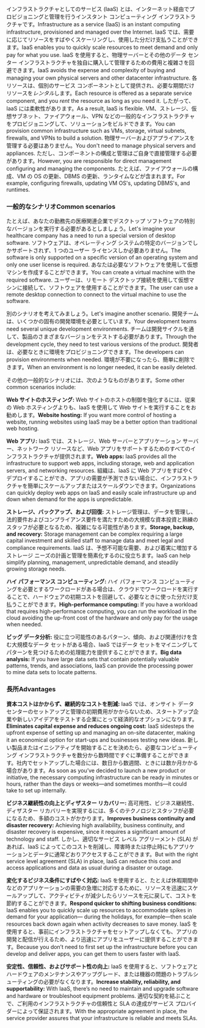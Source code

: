 <span data-ttu-id="9cfd6-101">インフラストラクチャとしてのサービス (IaaS) とは、インターネット経由でプロビジョニングと管理を行うインスタント コンピューティング インフラストラクチャです。</span><span class="sxs-lookup"><span data-stu-id="9cfd6-101">Infrastructure as a service (IaaS) is an instant computing infrastructure, provisioned and managed over the Internet.</span></span> <span data-ttu-id="9cfd6-102">IaaS では、需要に応じてリソースをすばやくスケーリングし、使用した分だけ支払うことができます。</span><span class="sxs-lookup"><span data-stu-id="9cfd6-102">IaaS enables you to quickly scale resources to meet demand and only pay for what you use.</span></span> <span data-ttu-id="9cfd6-103">IaaS を使用すると、物理サーバーとその他のデータ センター インフラストラクチャを独自に購入して管理するための費用と複雑さを回避できます。</span><span class="sxs-lookup"><span data-stu-id="9cfd6-103">IaaS avoids the expense and complexity of buying and managing your own physical servers and other datacenter infrastructure.</span></span> <span data-ttu-id="9cfd6-104">各リソースは、個別のサービス コンポーネントとして提供され、必要な期間だけリソースを*レンタル*します。</span><span class="sxs-lookup"><span data-stu-id="9cfd6-104">Each resource is offered as a separate service component, and you *rent* the resource as long as you need it.</span></span> <span data-ttu-id="9cfd6-105">したがって、IaaS には柔軟性があります。</span><span class="sxs-lookup"><span data-stu-id="9cfd6-105">As a result, IaaS is flexible.</span></span> <span data-ttu-id="9cfd6-106">VM、ストレージ、仮想サブネット、ファイアウォール、VPN などの一般的なインフラストラクチャをプロビジョニングして、ソリューションをビルドできます。</span><span class="sxs-lookup"><span data-stu-id="9cfd6-106">You can provision common infrastructure such as VMs, storage, virtual subnets, firewalls, and VPNs to build a solution.</span></span> <span data-ttu-id="9cfd6-107">物理サーバーおよびアプライアンスを管理する必要はありません。</span><span class="sxs-lookup"><span data-stu-id="9cfd6-107">You don't need to manage physical servers and appliances.</span></span> <span data-ttu-id="9cfd6-108">ただし、コンポーネントの構成と管理はご自身で直接管理する必要があります。</span><span class="sxs-lookup"><span data-stu-id="9cfd6-108">However, you are responsible for direct management configuring and managing the components.</span></span> <span data-ttu-id="9cfd6-109">たとえば、ファイアウォールの構成、VM の OS の更新、DBMS の更新、ランタイムなどが含まれます。</span><span class="sxs-lookup"><span data-stu-id="9cfd6-109">For example, configuring firewalls, updating VM OS's, updating DBMS's, and runtimes.</span></span>

### <a name="common-scenarios"></a><span data-ttu-id="9cfd6-110">一般的なシナリオ</span><span class="sxs-lookup"><span data-stu-id="9cfd6-110">Common scenarios</span></span> 

<span data-ttu-id="9cfd6-111">たとえば、あなたの勤務先の医療関連企業でデスクトップ ソフトウェアの特別なバージョンを実行する必要があるとしましょう。</span><span class="sxs-lookup"><span data-stu-id="9cfd6-111">Let's imagine your healthcare company has a need to run a special version of desktop software.</span></span> <span data-ttu-id="9cfd6-112">ソフトウェアは、オペレーティング システムの特定のバージョンでしかサポートされず、1 つのユーザー ライセンスしか必要ありません。</span><span class="sxs-lookup"><span data-stu-id="9cfd6-112">The software is only supported on a specific version of an operating system and only one user license is required.</span></span> <span data-ttu-id="9cfd6-113">あなたは必要なソフトウェアを使用して仮想マシンを作成することができます。</span><span class="sxs-lookup"><span data-stu-id="9cfd6-113">You can create a virtual machine with the required software.</span></span> <span data-ttu-id="9cfd6-114">ユーザーは、リモート デスクトップ接続を使用して仮想マシンに接続して、ソフトウェアを使用することができます。</span><span class="sxs-lookup"><span data-stu-id="9cfd6-114">The user can use a remote desktop connection to connect to the virtual machine to use the software.</span></span>

<span data-ttu-id="9cfd6-115">別のシナリオを考えてみましょう。</span><span class="sxs-lookup"><span data-stu-id="9cfd6-115">Let's imagine another scenario.</span></span> <span data-ttu-id="9cfd6-116">開発チームは、いくつかの固有の開発環境を必要としています。</span><span class="sxs-lookup"><span data-stu-id="9cfd6-116">Your development teams need several unique development environments.</span></span> <span data-ttu-id="9cfd6-117">チームは開発サイクルを通して、製品のさまざまなバージョンをテストする必要があります。</span><span class="sxs-lookup"><span data-stu-id="9cfd6-117">Through the development cycle, they need to test various versions of the product.</span></span> <span data-ttu-id="9cfd6-118">開発者は、必要なときに環境をプロビジョニングできます。</span><span class="sxs-lookup"><span data-stu-id="9cfd6-118">The developers can provision environments when needed.</span></span> <span data-ttu-id="9cfd6-119">環境が不要になったら、簡単に削除できます。</span><span class="sxs-lookup"><span data-stu-id="9cfd6-119">When an environment is no longer needed, it can be easily deleted.</span></span>

<span data-ttu-id="9cfd6-120">その他の一般的なシナリオには、次のようなものがあります。</span><span class="sxs-lookup"><span data-stu-id="9cfd6-120">Some other common scenarios include:</span></span>

<span data-ttu-id="9cfd6-121">**Web サイトのホスティング:** Web サイトのホストの制御を強化するには、従来の Web ホスティングよりも、IaaS を使用して Web サイトを実行することをお勧めします。</span><span class="sxs-lookup"><span data-stu-id="9cfd6-121">**Website hosting:** If you want more control of hosting a website, running websites using IaaS may be a better option than traditional web hosting.</span></span>

<span data-ttu-id="9cfd6-122">**Web アプリ:** IaaS では、ストレージ、Web サーバーとアプリケーション サーバー、ネットワーク リソースなど、Web アプリをサポートするためのすべてのインフラストラクチャが提供されます。</span><span class="sxs-lookup"><span data-stu-id="9cfd6-122">**Web apps:** IaaS provides all the infrastructure to support web apps, including storage, web and application servers, and networking resources.</span></span> <span data-ttu-id="9cfd6-123">組織は、IaaS に Web アプリをすばやくデプロイすることができ、アプリの需要が予測できない場合に、インフラストラクチャを簡単にスケールアップまたはスケールダウンできます。</span><span class="sxs-lookup"><span data-stu-id="9cfd6-123">Organizations can quickly deploy web apps on IaaS and easily scale infrastructure up and down when demand for the apps is unpredictable.</span></span>

<span data-ttu-id="9cfd6-124">**ストレージ、バックアップ、および回復:** ストレージ管理は、データを管理し、法的要件およびコンプライアンス要件を満たすための大規模な資本投資と熟練のスタッフが必要となるため、複雑になる可能性があります。</span><span class="sxs-lookup"><span data-stu-id="9cfd6-124">**Storage, backup, and recovery:** Storage management can be complex requiring a large capital investment and skilled staff to manage data and meet legal and compliance requirements.</span></span> <span data-ttu-id="9cfd6-125">IaaS は、予想不可能な需要、および着実に増加するストレージ ニーズの計画と管理を簡素化するのに役立ちます。</span><span class="sxs-lookup"><span data-stu-id="9cfd6-125">IaaS can help simplify planning, management, unpredictable demand, and steadily growing storage needs.</span></span>

<span data-ttu-id="9cfd6-126">**ハイ パフォーマンス コンピューティング:** ハイ パフォーマンス コンピューティングを必要とするワークロードがある場合は、クラウドでワークロードを実行することで、ハードウェアの初期コストを回避して、必要なときに使った分だけ支払うことができます。</span><span class="sxs-lookup"><span data-stu-id="9cfd6-126">**High-performance computing:** If you have a workload that requires high-performance computing, you can run the workload in the cloud avoiding the up-front cost of the hardware and only pay for the usage when needed.</span></span> 

<span data-ttu-id="9cfd6-127">**ビッグ データ分析:** 役に立つ可能性のあるパターン、傾向、および関連付けを含む大規模なデータ セットがある場合、IaaS ではデータ セットをマイニングしてパターンを見つけるための処理能力を提供することができます。</span><span class="sxs-lookup"><span data-stu-id="9cfd6-127">**Big data analysis:** If you have large data sets that contain potentially valuable patterns, trends, and associations, IaaS can provide the processing power to mine data sets to locate patterns.</span></span>

### <a name="advantages"></a><span data-ttu-id="9cfd6-128">長所</span><span class="sxs-lookup"><span data-stu-id="9cfd6-128">Advantages</span></span>

<span data-ttu-id="9cfd6-129">**資本コストはかからず、継続的なコストを削減:** IaaS では、オンサイト データ センターのセットアップと管理の初期費用がかからないため、スタートアップ企業や新しいアイデアをテストする企業にとって経済的なオプションになります。</span><span class="sxs-lookup"><span data-stu-id="9cfd6-129">**Eliminates capital expense and reduces ongoing cost:** IaaS sidesteps the upfront expense of setting up and managing an on-site datacenter, making it an economical option for start-ups and businesses testing new ideas.</span></span> <span data-ttu-id="9cfd6-130">新しい製品またはイニシアティブを開始することを決めたら、必要なコンピューティング インフラストラクチャを数分から数時間ですぐに準備することができます。社内でセットアップした場合には、数日から数週間、ときには数か月かかる場合があります。</span><span class="sxs-lookup"><span data-stu-id="9cfd6-130">As soon as you’ve decided to launch a new product or initiative, the necessary computing infrastructure can be ready in minutes or hours, rather than the days or weeks—and sometimes months—it could take to set up internally.</span></span>

<span data-ttu-id="9cfd6-131">**ビジネス継続性の向上とディザスター リカバリー:** 高可用性、ビジネス継続性、ディザスター リカバリーを実現するには、多くのテクノロジとスタッフが必要になるため、多額のコストがかかります。</span><span class="sxs-lookup"><span data-stu-id="9cfd6-131">**Improves business continuity and disaster recovery:** Achieving high availability, business continuity, and disaster recovery is expensive, since it requires a significant amount of technology and staff.</span></span> <span data-ttu-id="9cfd6-132">しかし、適切なサービス レベル アグリーメント (SLA) があれば、IaaS によってこのコストを削減し、障害時または停止時にもアプリケーションとデータに通常どおりアクセスすることができます。</span><span class="sxs-lookup"><span data-stu-id="9cfd6-132">But with the right service level agreement (SLA) in place, IaaS can reduce this cost and access applications and data as usual during a disaster or outage.</span></span>

<span data-ttu-id="9cfd6-133">**変化するビジネス条件にすばやく対応:** IaaS を使用すると、たとえば休暇期間中などのアプリケーションの需要の急増に対応するために、リソースを迅速にスケールアップして、アクティビティが減少したらリソースを元に戻して、コストを節約することができます。</span><span class="sxs-lookup"><span data-stu-id="9cfd6-133">**Respond quicker to shifting business conditions:** IaaS enables you to quickly scale up resources to accommodate spikes in demand for your application— during the holidays, for example—then scale resources back down again when activity decreases to save money.</span></span> <span data-ttu-id="9cfd6-134">IaaS を使用すると、事前にインフラストラクチャをセットアップしなくても、アプリの開発と配信が行えるため、より迅速にアプリをユーザーに提供することができます。</span><span class="sxs-lookup"><span data-stu-id="9cfd6-134">Because you don’t need to first set up the infrastructure before you can develop and deliver apps, you can get them to users faster with IaaS.</span></span>

<span data-ttu-id="9cfd6-135">**安定性、信頼性、およびサポート性の向上:** IaaS を使用すると、ソフトウェアとハードウェアのメンテナンスやアップグレード、または機器の問題のトラブルシューティングの必要がなくなります。</span><span class="sxs-lookup"><span data-stu-id="9cfd6-135">**Increase stability, reliability, and supportability:** With IaaS, there’s no need to maintain and upgrade software and hardware or troubleshoot equipment problems.</span></span> <span data-ttu-id="9cfd6-136">適切な契約を結ぶことで、ご利用のインフラストラクチャの信頼性と SLA の達成がサービス プロバイダーによって保証されます。</span><span class="sxs-lookup"><span data-stu-id="9cfd6-136">With the appropriate agreement in place, the service provider assures that your infrastructure is reliable and meets SLAs.</span></span>

